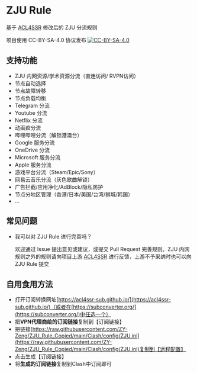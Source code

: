 # ZJU Rule

基于 [ACL4SSR](https://github.com/ACL4SSR/ACL4SSR/tree/master) 修改后的 ZJU 分流规则

项目使用 CC-BY-SA-4.0 协议发布 [![CC-BY-SA-4.0](https://licensebuttons.net/l/by-sa/4.0/88x31.png)](https://creativecommons.org/licenses/by-sa/4.0/deed.zh)


## 支持功能

+ ZJU 内网资源/学术资源分流（直连访问/ RVPN访问）
+ 节点自动选择
+ 节点故障转移
+ 节点负载均衡
+ Telegram 分流
+ Youtube 分流
+ Netflix 分流
+ 动画疯分流
+ 哔哩哔哩分流（解锁港澳台）
+ Google 服务分流
+ OneDrive 分流
+ Microsoft 服务分流
+ Apple 服务分流
+ 游戏平台分流（Steam/Epic/Sony）
+ 网易云音乐分流（灰色歌曲解锁）
+ 广告拦截/应用净化/AdBlock/隐私防护
+ 节点分地区管理（香港/日本/美国/台湾/狮城/韩国）
+ ...

## 常见问题

+ 我可以对 ZJU Rule 进行完善吗？

  欢迎通过 Issue 提出意见或建议，或提交 Pull Request 完善规则。ZJU 内网规则之外的规则请向项目上游 [ACL4SSR](https://github.com/ACL4SSR/ACL4SSR/tree/master) 进行反馈，上游不予采纳时也可以向 ZJU Rule 提交

## 自用食用方法

+ 打开订阅转换网址[https://acl4ssr-sub.github.io/](https://acl4ssr-sub.github.io/)（或者在[https://subconverter.org/](https://subconverter.org/)中任选一个）
+ 把**VPN代理商给的订阅链接**复制到【订阅链接】
+ 把链接[https://raw.githubusercontent.com/ZY-Zeng/ZJU_Rule_Copied/main/Clash/config/ZJU.ini](https://raw.githubusercontent.com/ZY-Zeng/ZJU_Rule_Copied/main/Clash/config/ZJU.ini)复制到【远程配置】
+ 点击生成【订阅链接】
+ 将**生成的订阅链接**复制到Clash中订阅即可
